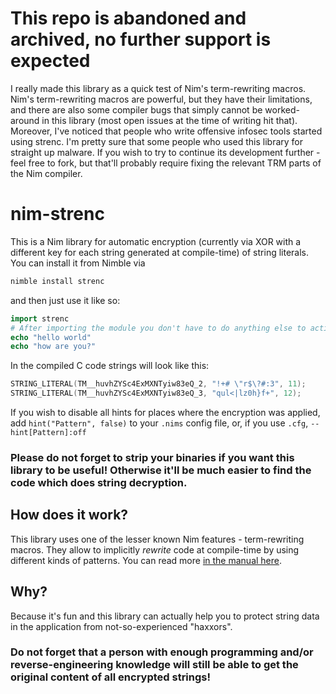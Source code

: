 # This repo is abandoned and archived, no further support is expected
I really made this library as a quick test of Nim's term-rewriting macros. Nim's term-rewriting macros are powerful, but they have their limitations, and there are also some compiler bugs that simply cannot be worked-around in this library (most open issues at the time of writing hit that). Moreover, I've noticed that people who write offensive infosec tools started using strenc. I'm pretty sure that some people who used this library for straight up malware. If you wish to try to continue its development further - feel free to fork, but that'll probably require fixing the relevant TRM parts of the Nim compiler.

# nim-strenc
This is a Nim library for automatic encryption (currently via XOR with a different key for each string generated at compile-time) of string literals.
You can install it from Nimble via
```sh
nimble install strenc
```
and then just use it like so:
```nim
import strenc
# After importing the module you don't have to do anything else to activate encryption
echo "hello world"
echo "how are you?"
```
In the compiled C code strings will look like this:
```c
STRING_LITERAL(TM__huvhZYSc4ExMXNTyiw83eQ_2, "!+# \"r$\?#:3", 11);
STRING_LITERAL(TM__huvhZYSc4ExMXNTyiw83eQ_3, "qul<|lz0h}f+", 12);
```
If you wish to disable all hints for places where the encryption was applied, add ``hint("Pattern", false)``
to your `.nims` config file, or, if you use `.cfg`, ``--hint[Pattern]:off``

### Please do not forget to strip your binaries if you want this library to be useful! Otherwise it'll be much easier to find the code which does string decryption.

## How does it work?
This library uses one of the lesser known Nim features - term-rewriting macros. They allow to implicitly *rewrite* code at compile-time by using different kinds of patterns. You can read more [in the manual here](https://nim-lang.org/docs/manual_experimental.html#term-rewriting-macros).

## Why?
Because it's fun and this library can actually help you to protect string data in the application from
not-so-experienced "haxxors".

### Do not forget that a person with enough programming and/or reverse-engineering knowledge will still be able to get the original content of all encrypted strings!
